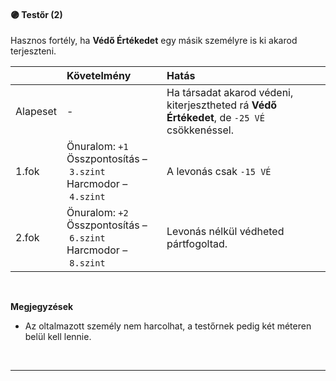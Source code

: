 #### 🟣 Testőr (2)

Hasznos fortély, ha **Védő Értékedet** egy másik személyre is ki akarod terjeszteni.

| |  Követelmény | Hatás  |
| :----------- | :----------- | :----------- |
| Alapeset| - | Ha társadat akarod védeni, kiterjesztheted rá **Védő Értékedet**, de `-25 VÉ` csökkenéssel. |
| 1.fok | Önuralom: `+1`<br />Összpontosítás&nbsp;–&nbsp;`3.szint`<br />Harcmodor&nbsp;–&nbsp;`4.szint` | A levonás csak `-15 VÉ` |
| 2.fok | Önuralom: `+2`<br />Összpontosítás&nbsp;–&nbsp;`6.szint`<br />Harcmodor&nbsp;–&nbsp;`8.szint`| Levonás nélkül védheted pártfogoltad. |

<br />

**Megjegyzések**

- Az oltalmazott személy nem harcolhat, a testőrnek pedig két méteren belül kell lennie.

<br />

---
